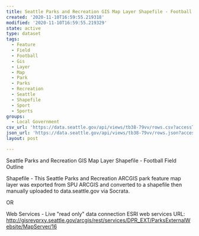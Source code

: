```yaml
---
title: Seattle Parks and Recreation GIS Map Layer Shapefile - Football Field Outline
created: '2020-11-10T16:59:55.219318'
modified: '2020-11-10T16:59:55.219329'
state: active
type: dataset
tags:
  - Feature
  - Field
  - Football
  - Gis
  - Layer
  - Map
  - Park
  - Parks
  - Recreation
  - Seattle
  - Shapefile
  - Sport
  - Sports
groups:
  - Local Government
csv_url: 'https://data.seattle.gov/api/views/tb38-79vv/rows.csv?accessType=DOWNLOAD'
json_url: 'https://data.seattle.gov/api/views/tb38-79vv/rows.json?accessType=DOWNLOAD'
layout: post

---
```

Seattle Parks and Recreation GIS Map Layer Shapefile - Football Field Outline

Shapefile - This Seattle Parks and Recreation ARCGIS park feature map layer was exported from SPU ARCGIS and converted to a shapefile then manually uploaded to data.seattle.gov via Socrata.

OR

Web Services - Live "read only" data connection ESRI web services URL: http://gisrevprxy.seattle.gov/arcgis/rest/services/DPR_EXT/ParksExternalWebsite/MapServer/16
